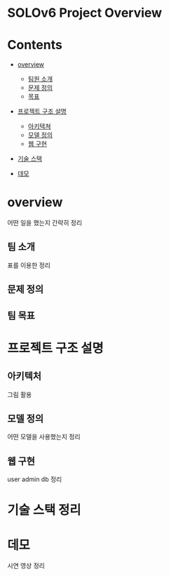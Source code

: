 # SOLOv6 Project Overview
# Contents
- [overview](#overview)
  - [팀원 소개](#팀소개)
  - [문제 정의](#문제정의)
  - [목표](#팀목표)

- [프로젝트 구조 설명](#프로젝트구조설명)
  - [아키텍쳐](#아키텍처)
  - [모델 정의](#모델정의)
  - [웹 구현](#웹구현)

- [기술 스택](#기술스택)
  
- [데모](#데모)

# overview
어떤 일을 했는지 간략히 정리

## 팀 소개
표를 이용한 정리

## 문제 정의

## 팀 목표

# 프로젝트 구조 설명
## 아키텍처
그림 활용

## 모델 정의
어떤 모델을 사용했는지 정리

## 웹 구현
user admin db 정리

# 기술 스택 정리

# 데모
시연 영상 정리

